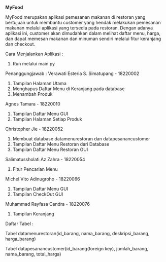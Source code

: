 **MyFood**

MyFood merupakan aplikasi pemesanan makanan di restoran yang bertujuan untuk membantu customer yang hendak melakukan pemesanan makanan melalui aplikasi yang tersedia pada restoran. Dengan adanya aplikasi ini, customer akan dimudahkan dalam melihat daftar menu, harga, dan dapat memesan makanan dan minuman sendiri melalui fitur keranjang dan checkout. 



Cara Menjalankan Aplikasi :
1. Run melalui main.py



Penanggungjawab :
Verawati Esteria S. Simatupang - 18220002

1. Tampilan Halaman Utama
2. Menghapus Daftar Menu di Keranjang pada database
3. Menambah Produk

Agnes Tamara - 18220010

1. Tampilan Daftar Menu GUI
2. Tampilan Halaman Setiap Produk

Christopher Jie - 18220052
1. Membuat database datamenurestoran dan datapesanancustomer
2. Tampilan Daftar Menu Restoran dari Database
3. Tampilan Daftar Menu Restoran GUI

Salimatussholati Az Zahra - 18220054
1. Fitur Pencarian Menu

Michel Vito Adinugroho - 18220066
1. Tampilan Daftar Menu GUI
2. Tampilan CheckOut GUI

Muhammad Rayfasa Candra - 18220076
1. Tampilan Keranjang



Daftar Tabel :

Tabel datamenurestoran(id_barang, nama_barang, deskripsi_barang, harga_barang)

Tabel datapesanancustomer(id_barang(foreign key), jumlah_barang, nama_barang, total_harga)

